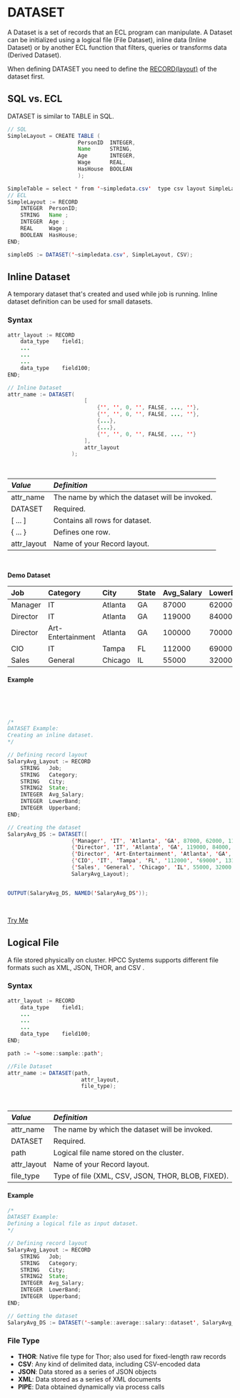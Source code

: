 # DATASET

A Dataset is a set of records that an ECL program can manipulate. A Dataset can be initialized using a logical file (File Dataset), inline data (Inline Dataset) or by another ECL function that filters, queries or transforms data (Derived Dataset).

When defining DATASET you need to define the [RECORD(layout)](./record.md) of the dataset first. 


## SQL vs. ECL

DATASET is similar to TABLE in SQL.

```java
// SQL 
SimpleLayout = CREATE TABLE (
                      PersonID  INTEGER,
                      Name      STRING,
                      Age       INTEGER,
                      Wage      REAL,
                      HasHouse  BOOLEAN
                      );

SimpleTable = select * from '~simpledata.csv'  type csv layout SimpleLayout as simpleDS offset 1;
// ECL
SimpleLayout := RECORD
    INTEGER  PersonID;
    STRING   Name ;
    INTEGER  Age ;
    REAL     Wage ;
    BOOLEAN  HasHouse;
END;

simpleDS := DATASET('~simpledata.csv', SimpleLayout, CSV);

```

## Inline Dataset

A temporary dataset that's created and used while job is running. Inline dataset definition can be used for small datasets.

### Syntax

```java
attr_layout := RECORD
    data_type    field1;
    ...
    ...
    ...
    data_type    field100;
END;

// Inline Dataset
attr_name := DATASET(
                        [ 
                            {'', '', 0, '', FALSE, ..., ''}, 
                            {'', '', 0, '', FALSE, ..., ''},
                            {...},
                            {...},
                            {'', '', 0, '', FALSE, ..., ''}
                        ],
                        attr_layout
                    );
```

<br> 

|*Value*|*Definition*|
|:----|:---------|
attr_name   | The name by which the dataset will be invoked.
DATASET     | Required.
[ ... ]       | Contains all rows for dataset.
{ ... }       | Defines one row.
attr_layout | Name of your Record layout.

<br>

**Demo Dataset**

|Job|Category|City|State|Avg_Salary|LowerBand|Upperband|
|:--|:--|:--|:--|:--|:--|:--|
Manager|IT|Atlanta|GA|87000|62000|114000
Director|IT|Atlanta|GA|119000|84000|156000
Director|Art-Entertainment|Atlanta|GA|100000|70000|133000
CIO|IT|Tampa|FL|112000|69000|131000
Sales|General|Chicago|IL|55000|32000|121000


#### Example

<br>
<pre id="">

``` java
/*
DATASET Example:
Creating an inline dataset.
*/

// Defining record layout
SalaryAvg_Layout := RECORD
    STRING   Job;
    STRING   Category;
    STRING   City;
    STRING2  State;
    INTEGER  Avg_Salary;
    INTEGER  LowerBand;
    INTEGER  Upperband;
END;

// Creating the dataset
SalaryAvg_DS := DATASET([
                    {'Manager', 'IT', 'Atlanta', 'GA', 87000, 62000, 114000},
                    {'Director', 'IT', 'Atlanta', 'GA', 119000, 84000, 156000},
                    {'Director', 'Art-Entertainment', 'Atlanta', 'GA', 100000, 70000, 133000},
                    {'CIO', 'IT', 'Tampa', 'FL', '112000', '69000', 131000},
                    {'Sales', 'General', 'Chicago', 'IL', 55000, 32000, 121000}], 
                    SalaryAvg_Layout);


OUTPUT(SalaryAvg_DS, NAMED('SalaryAvg_DS'));


```
</pre>

<a class="trybutton" href="javascript:OpenECLEditor([''])"> Try Me </a>



## Logical File

A file stored physically on cluster. HPCC Systems supports different file formats such as XML, JSON, THOR, and CSV . 

### Syntax

```java
attr_layout := RECORD
    data_type    field1;
    ...
    ...
    ...
    data_type    field100;
END;

path := '~some::sample::path';

//File Dataset
attr_name := DATASET(path,
                       attr_layout,
                       file_type);
```

<br>

|*Value*|*Definition*|
|:----|:---------|
attr_name   | The name by which the dataset will be invoked.
DATASET     | Required.
path        | Logical file name stored on the cluster.
attr_layout | Name of your Record layout.
file_type   | Type of file (XML, CSV, JSON, THOR, BLOB, FIXED).


#### Example

``` java
/*
DATASET Example:
Defining a logical file as input dataset.
*/

// Defining record layout
SalaryAvg_Layout := RECORD
    STRING   Job;
    STRING   Category;
    STRING   City;
    STRING2  State;
    INTEGER  Avg_Salary;
    INTEGER  LowerBand;
    INTEGER  Upperband;
END;

// Getting the dataset
SalaryAvg_DS := DATASET('~sample::average::salary::dataset', SalaryAvg_Layout, THOR);

```


### File Type

- **THOR**: Native file type for Thor; also used for fixed-length raw records
- **CSV**:  Any kind of delimited data, including CSV-encoded data
- **JSON**: Data stored as a series of JSON objects
- **XML**:  Data stored as a series of XML documents
- **PIPE**: Data obtained dynamically via process calls

